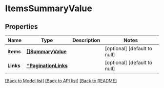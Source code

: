 # ItemsSummaryValue

## Properties
Name | Type | Description | Notes
------------ | ------------- | ------------- | -------------
**Items** | [**[]SummaryValue**](SummaryValue.md) |  | [optional] [default to null]
**Links** | [***PaginationLinks**](PaginationLinks.md) |  | [optional] [default to null]

[[Back to Model list]](../README.md#documentation-for-models) [[Back to API list]](../README.md#documentation-for-api-endpoints) [[Back to README]](../README.md)



